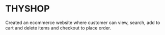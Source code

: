 # THYSHOP
Created an ecommerce website where customer can view, search, add to cart and delete items and checkout to place order.
